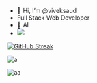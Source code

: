 - 👋 Hi, I’m @viveksaud
- Full Stack Web Developer
- 👀 AI
- ![](https://komarev.com/ghpvc/?username=viveksaud)

[![GitHub Streak](https://streak-stats.demolab.com/?user=viveksaud&theme=highcontrast)](https://git.io/streak-stats)

![a](https://github-readme-stats-seven-phi-44.vercel.app/api?username=viveksaud&show_icons=true&locale=en&theme=highcontrast)

![aa](https://github-readme-stats-seven-phi-44.vercel.app/api/top-langs?username=viveksaud&show_icons=true&locale=en&layout=compact&theme=highcontrast)

<!---
- 👀 I’m interested in web development, app development, AI, ML, cybersecurity,etc etc.Actually I'm interested in every topic related to computer and IT.

- 🌱 I’m currently learning ...
- 💞️ I’m looking to collaborate on ...
- 📫 How to reach me ...


viveksaud/viveksaud is a ✨ special ✨ repository because its `README.md` (this file) appears on your GitHub profile.
You can click the Preview link to take a look at your changes.
--->
